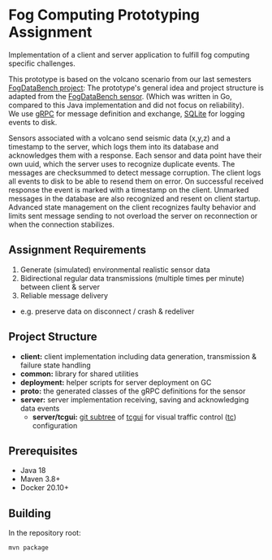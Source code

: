 # Fog Computing Prototyping Assignment

Implementation of a client and server application to fulfill fog computing specific challenges.

This prototype is based on the volcano scenario from our last semesters [FogDataBench project](https://git.tu-berlin.de/fogdatabench):
The prototype's general idea and project structure is adapted from the [FogDataBench sensor](https://git.tu-berlin.de/fogdatabench/sensor).
(Which was written in Go, compared to this Java implementation and did not focus on reliability).\
We use [gRPC](https://grpc.io/) for message definition and exchange, [SQLite](https://sqlite.org/index.html) for logging events to disk.

Sensors associated with a volcano send seismic data (x,y,z) and a timestamp to the server, which logs them into its database and acknowledges them with a response.
Each sensor and data point have their own uuid, which the server uses to recognize duplicate events. The messages are checksummed to detect message corruption.
The client logs all events to disk to be able to resend them on error. On successful received response the event is marked with a timestamp on the client.
Unmarked messages in the database are also recognized and resent on client startup.\
Advanced state management on the client recognizes faulty behavior and limits sent message sending to not overload the server on reconnection or when the connection stabilizes.

## Assignment Requirements

1. Generate (simulated) environmental realistic sensor data
2. Bidirectional regular data transmissions (multiple times per minute) between client & server
3. Reliable message delivery
  - e.g. preserve data on disconnect / crash & redeliver

## Project Structure

- **client:** client implementation including data generation, transmission & failure state handling
- **common:** library for shared utilities
- **deployment:** helper scripts for server deployment on GC
- **proto:** the generated classes of the gRPC definitions for the sensor
- **server:** server implementation receiving, saving and acknowledging data events
  - **server/tcgui:** [git subtree](https://github.com/git/git/blob/30cc8d0f147546d4dd77bf497f4dec51e7265bd8/contrib/subtree/git-subtree.txt) of [tcgui](https://github.com/tum-lkn/tcgui) for visual traffic control ([tc](https://wiki.debian.org/TrafficControl)) configuration

## Prerequisites
- Java 18
- Maven 3.8+
- Docker 20.10+

## Building

In the repository root:

```shell
mvn package
```
